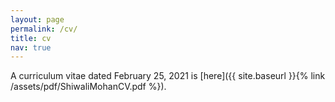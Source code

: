 ```yaml
---
layout: page
permalink: /cv/
title: cv
nav: true
---
```


A curriculum vitae dated February 25, 2021 is [here]({{ site.baseurl }}{% link /assets/pdf/ShiwaliMohanCV.pdf %}).
